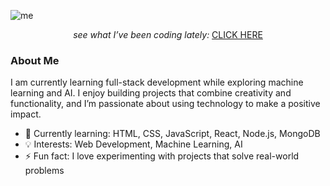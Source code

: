 ![me](https://github.com/user-attachments/assets/87a5b73f-5b77-495c-86b3-9019deda61eb)

<p align="center"> <i> see what I’ve been coding lately: </i> <a href="https://polyglotparrot.github.io/jump/" target="_blank" rel="noopener noreferrer">CLICK HERE</a> </p>

### About Me
I am currently learning full-stack development while exploring machine learning and AI. I enjoy building projects that combine creativity and functionality, and I’m passionate about using technology to make a positive impact.

- 🌱 Currently learning: HTML, CSS, JavaScript, React, Node.js, MongoDB
- 💡 Interests: Web Development, Machine Learning, AI
- ⚡ Fun fact: I love experimenting with projects that solve real-world problems



















  



